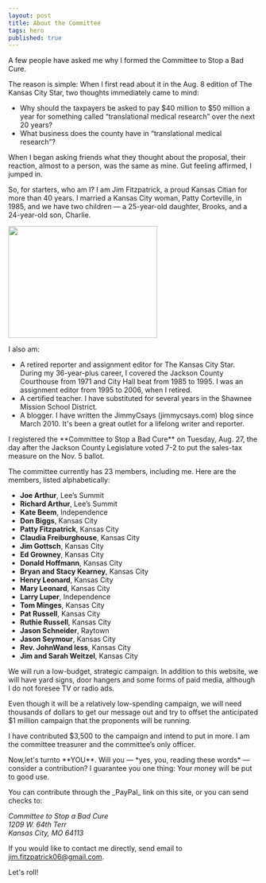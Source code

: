 ```yaml
---
layout: post
title: About the Committee
tags: hero
published: true
---
```


<p>A few people have asked me why I formed the Committee to Stop a Bad Cure.</p>

<p>The reason is simple: When I first read about it in the Aug. 8 edition of The Kansas City Star, two thoughts immediately came to mind:</p>
<ul>
	<li>Why should the taxpayers be asked to pay $40 million to $50 million a year for something called “translational medical research” over the next 20 years?</li>
	<li>What business does the county have in “translational medical research”?</li>
</ul>

<p> When I began asking friends what they thought about the proposal, their reaction, almost to a person, was the same as mine. Gut feeling affirmed, I jumped in.</p>

<p>So, for starters, who am I? I am Jim Fitzpatrick, a proud Kansas Citian for more than 40 years. I married a Kansas City woman, Patty Corteville, in 1985, and we have two children — a 25-year-old daughter, Brooks, and a 24-year-old son, Charlie.</p>

<img src="{{ site.baseurl }}/img/jimfitz.jpg" width="300" height="225" />

I also am:

- A retired reporter and assignment editor for The Kansas City Star. During my 36-year-plus career, I covered the Jackson County Courthouse from 1971 and City Hall beat from 1985 to 1995. I was an assignment editor from 1995 to 2006, when I retired.
- A certified teacher. I have substituted for several years in the Shawnee Mission School District.
- A blogger. I have written the JimmyCsays (jimmycsays.com) blog since March 2010. It's been a great outlet for a lifelong writer and reporter.    

<p>I registered the **Committee to Stop a Bad Cure** on Tuesday, Aug. 27, the day after the Jackson County Legislature voted 7-2 to put the sales-tax measure on the Nov. 5 ballot.</p> 

<p>The committee currently has 23 members, including me. Here are the members, listed alphabetically:</p> 

- **Joe Arthur**, Lee’s Summit
- **Richard Arthur**, Lee’s Summit
- **Kate Beem**, Independence
- **Don Biggs**, Kansas City
- **Patty Fitzpatrick**, Kansas City
- **Claudia Freiburghouse**, Kansas City
- **Jim Gottsch**, Kansas City
- **Ed Growney**, Kansas City
- **Donald Hoffmann**, Kansas City
- **Bryan and Stacy Kearney**, Kansas City
- **Henry Leonard**, Kansas City
- **Mary Leonard**, Kansas City
- **Larry Luper**, Independence
- **Tom Minges**, Kansas City
- **Pat Russell**, Kansas City
- **Ruthie Russell**, Kansas City
- **Jason Schneider**, Raytown
- **Jason Seymour**, Kansas City 
- **Rev. JohnWand less**, Kansas City
- **Jim and Sarah Weitzel**, Kansas City

<p>We will run a low-budget, strategic campaign. In addition to this website, we will have yard signs, door hangers and some forms of paid media, although I do not foresee TV or radio ads.</p>

<p>Even though it will be a relatively low-spending campaign, we will need thousands of dollars to get our message out and try to offset the anticipated $1 million campaign that the proponents will be running.</p>

<p>I have contributed $3,500 to the campaign and intend to put in more. I am the committee treasurer and the committee’s only officer.</p>

<p>Now,let's turnto **YOU**. Will you — *yes, you, reading these words* — consider a contribution? I guarantee you one thing: Your money will be put to good use.</p>

<p>You can contribute through the _PayPal_ link on this site, or you can send checks to:</p>

<address>
Committee to Stop a Bad Cure<br/>
1209 W. 64th Terr<br/>
Kansas City, MO  64113<br/>
</address>

<p>If you would like to contact me directly, send email to <a href="mailto: jim.fitzpatrick06@gmail.com">jim.fitzpatrick06@gmail.com</a>.</p>

<p>Let's roll!</p>